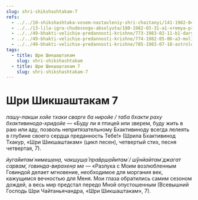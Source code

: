 ```yaml
---
slug: shri-shikshashtakam-7
refs:
  - ../../10-shikshashtaka-vosem-nastavleniy-shri-chaitanyi/141-1982-04-27-b2-c1-kommentarii-ko-vtoromu-tretemu-i-chetvertomu-stiham-shikshashtaki.md
  - ../../13-lila-igra-chudesnogo-absolyuta/180-1982-03-31-a1-vremya-prostranstvo-i-rasy-volny-sladostnogo-okeana-lily.md
  - ../../49-bhakti-velichie-predannosti-krishne/773-1983-02-11-b1-dary-bhakti-molitva-vozvyshennyh-predannyh-primery-iz-pisanij.md
  - ../../49-bhakti-velichie-predannosti-krishne/774-1982-05-06-a3-molitva-chistogo-predannogo.md
  - ../../49-bhakti-velichie-predannosti-krishne/785-1983-07-18-astrologiya-kavachi-edinoborstva-i-put-chistoj-predannosti.md
tags:
  - title: Шри Шикшаштакам
    slug: shri-shikshashtakam
  - title: Шри Шикшаштакам 7
    slug: shri-shikshashtakam-7
---
```


# Шри Шикшаштакам 7

*пашу-пакши хойе тхаки сварге ба ниройе / таба бхакти раху бхактивинода-хридойе* — «Буду ли я птицей или зверем, буду жить в раю или аду, позволь непритязательному Бхактивиноду всегда лелеять в глубине своего сердца преданность Тебе!» (Шрила Бхактивинод Тхакур, «Шри Шикшаштакам» (цикл песен), четвертый стих, песня четвертая, 7).


*йуга̄йитам̇ нимеш̣ен̣а, чакш̣уш̣а̄ пра̄вр̣ш̣а̄йитам̇ / ш́ӯнйа̄итам̇ джагат сарвам̇, говинда-вирахен̣а ме* — «Разлука с Моим возлюбленным Говиндой делает мгновение, необходимое для моргания век, кажущимся вечностью для Меня. Мои глаза обратились самим сезоном дождей, а весь мир предстал передо Мной опустошенным (Всевышний Господь Шри Чайтаньячандра, «Шри Шикшаштакам», 7).


